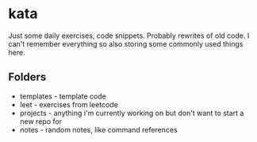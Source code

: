 # kata
Just some daily exercises, code snippets. Probably rewrites of old code. I can't remember everything so also storing some commonly used things here.

## Folders
* templates - template code
* leet - exercises from leetcode
* projects - anything i'm currently working on but don't want to start a new repo for
* notes - random notes, like command references


